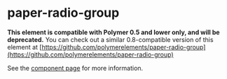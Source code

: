 paper-radio-group
=================

**This element is compatible with Polymer 0.5 and lower only, and will be deprecated.**
You can check out a similar 0.8-compatible version of this element at [https://github.com/polymerelements/paper-radio-group](https://github.com/polymerelements/paper-radio-group)

See the [component page](https://www.polymer-project.org/0.5/docs/elements/paper-radio-group.html) for more information.
